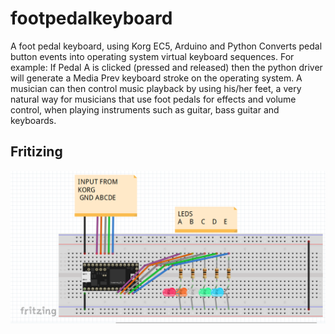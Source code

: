 # footpedalkeyboard
A foot pedal keyboard, using Korg EC5, Arduino and Python
Converts pedal button events into operating system virtual keyboard sequences.
For example: If Pedal A is clicked (pressed and released) then the python driver will generate a Media Prev keyboard stroke on the operating system. A musician can then control music playback by using his/her feet, a very natural way for musicians that use foot pedals for effects and volume control, when playing instruments such as guitar, bass guitar and keyboards.

## Fritizing
![alt text](https://raw.githubusercontent.com/bigman73/footpedalkeyboard/master/fritzing/FritizingScreenshot.png "foot pedal keyboard breadboard schematics")
